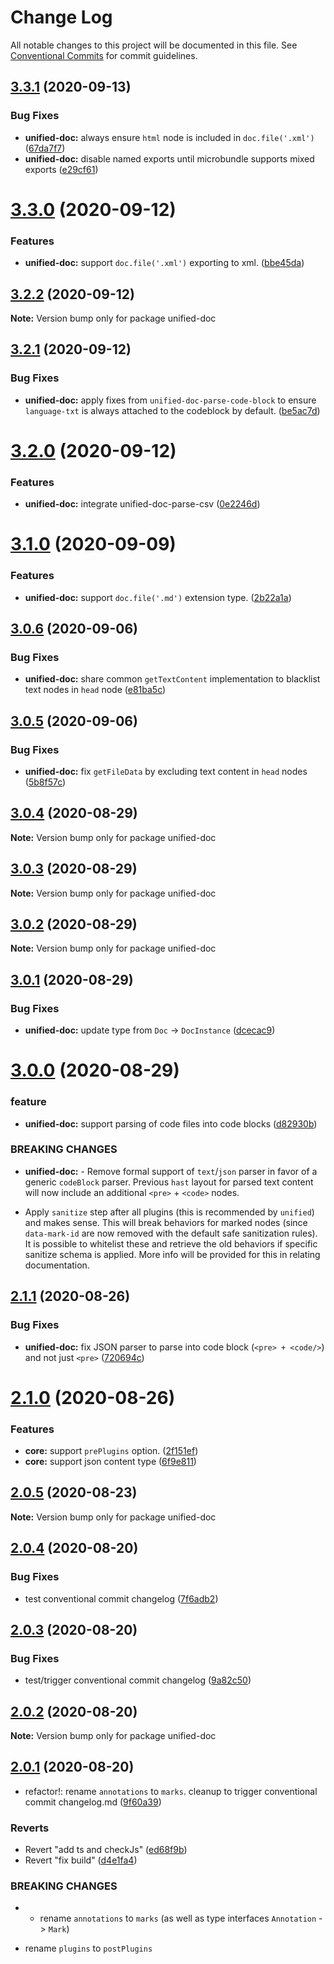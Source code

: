 # Change Log

All notable changes to this project will be documented in this file.
See [Conventional Commits](https://conventionalcommits.org) for commit guidelines.

## [3.3.1](https://github.com/unified-doc/unified-doc/compare/unified-doc@3.3.0...unified-doc@3.3.1) (2020-09-13)


### Bug Fixes

* **unified-doc:** always ensure `html` node is included in `doc.file('.xml')` ([67da7f7](https://github.com/unified-doc/unified-doc/commit/67da7f7455eb260f623c92378f3f1a78f270cad5))
* **unified-doc:** disable named exports until microbundle supports mixed exports ([e29cf61](https://github.com/unified-doc/unified-doc/commit/e29cf619e4e62ee72e16c84456c120d0bb8691a6))





# [3.3.0](https://github.com/unified-doc/unified-doc/compare/unified-doc@3.2.2...unified-doc@3.3.0) (2020-09-12)


### Features

* **unified-doc:** support `doc.file('.xml')` exporting to xml. ([bbe45da](https://github.com/unified-doc/unified-doc/commit/bbe45daeef29e70eb353e897a6be2e6abcaeff86))





## [3.2.2](https://github.com/unified-doc/unified-doc/compare/unified-doc@3.2.1...unified-doc@3.2.2) (2020-09-12)

**Note:** Version bump only for package unified-doc





## [3.2.1](https://github.com/unified-doc/unified-doc/compare/unified-doc@3.2.0...unified-doc@3.2.1) (2020-09-12)


### Bug Fixes

* **unified-doc:** apply fixes from `unified-doc-parse-code-block` to ensure `language-txt` is always attached to the codeblock by default. ([be5ac7d](https://github.com/unified-doc/unified-doc/commit/be5ac7dc7fbcc40607f7408e31418a94f381a485))





# [3.2.0](https://github.com/unified-doc/unified-doc/compare/unified-doc@3.1.0...unified-doc@3.2.0) (2020-09-12)


### Features

* **unified-doc:** integrate unified-doc-parse-csv ([0e2246d](https://github.com/unified-doc/unified-doc/commit/0e2246d09c3e7ca49ab9a71fdd31f0caf53604c1))





# [3.1.0](https://github.com/unified-doc/unified-doc/compare/unified-doc@3.0.6...unified-doc@3.1.0) (2020-09-09)


### Features

* **unified-doc:** support `doc.file('.md')` extension type. ([2b22a1a](https://github.com/unified-doc/unified-doc/commit/2b22a1a692ddf799452c15c60701037e9234b009))





## [3.0.6](https://github.com/unified-doc/unified-doc/compare/unified-doc@3.0.5...unified-doc@3.0.6) (2020-09-06)


### Bug Fixes

* **unified-doc:** share common `getTextContent` implementation to blacklist text nodes in `head` node ([e81ba5c](https://github.com/unified-doc/unified-doc/commit/e81ba5ce18c04d0798d8283d7949cd0045b9ff88))





## [3.0.5](https://github.com/unified-doc/unified-doc/compare/unified-doc@3.0.4...unified-doc@3.0.5) (2020-09-06)


### Bug Fixes

* **unified-doc:** fix `getFileData` by excluding text content in `head` nodes ([5b8f57c](https://github.com/unified-doc/unified-doc/commit/5b8f57cbd0b941660218ae58aeea9f6834825d55))





## [3.0.4](https://github.com/unified-doc/unified-doc/compare/unified-doc@3.0.3...unified-doc@3.0.4) (2020-08-29)

**Note:** Version bump only for package unified-doc





## [3.0.3](https://github.com/unified-doc/unified-doc/compare/unified-doc@3.0.2...unified-doc@3.0.3) (2020-08-29)

**Note:** Version bump only for package unified-doc





## [3.0.2](https://github.com/unified-doc/unified-doc/compare/unified-doc@3.0.1...unified-doc@3.0.2) (2020-08-29)

**Note:** Version bump only for package unified-doc





## [3.0.1](https://github.com/unified-doc/unified-doc/compare/unified-doc@3.0.0...unified-doc@3.0.1) (2020-08-29)


### Bug Fixes

* **unified-doc:** update type from `Doc` ->  `DocInstance` ([dcecac9](https://github.com/unified-doc/unified-doc/commit/dcecac9bcd8a5de62138b33378a822c28e9848a0))





# [3.0.0](https://github.com/unified-doc/unified-doc/compare/unified-doc@2.1.1...unified-doc@3.0.0) (2020-08-29)


### feature

* **unified-doc:** support parsing of code files into code blocks ([d82930b](https://github.com/unified-doc/unified-doc/commit/d82930bb921993a833cf4e4159d7ea9bd394f9ac))


### BREAKING CHANGES

* **unified-doc:** - Remove formal support of `text`/`json` parser in favor of a generic `codeBlock` parser.  Previous `hast` layout for parsed text content will now include an additional `<pre>` + `<code>` nodes.
- Apply `sanitize` step after all plugins (this is recommended by `unified`) and makes sense.  This will break behaviors for marked nodes (since `data-mark-id` are now removed with the default safe sanitization rules).  It is possible to whitelist these and retrieve the old behaviors if specific sanitize schema is applied.  More info will be provided for this in relating documentation.





## [2.1.1](https://github.com/unified-doc/unified-doc/compare/unified-doc@2.1.0...unified-doc@2.1.1) (2020-08-26)


### Bug Fixes

* **unified-doc:** fix JSON parser to parse into code block (`<pre> + <code/>`) and not just `<pre>` ([720694c](https://github.com/unified-doc/unified-doc/commit/720694c732abad281c91f34342aae1b47a124edf))





# [2.1.0](https://github.com/unified-doc/unified-doc/compare/unified-doc@2.0.5...unified-doc@2.1.0) (2020-08-26)


### Features

* **core:** support `prePlugins` option. ([2f151ef](https://github.com/unified-doc/unified-doc/commit/2f151efe1e9133e14c2ccee318053450eae303c2))
* **core:** support json content type ([6f9e811](https://github.com/unified-doc/unified-doc/commit/6f9e811b31b0381375f353b8377421e733029daf))





## [2.0.5](https://github.com/unified-doc/unified-doc/compare/unified-doc@2.0.4...unified-doc@2.0.5) (2020-08-23)

**Note:** Version bump only for package unified-doc





## [2.0.4](https://github.com/unified-doc/unified-doc/compare/unified-doc@2.0.3...unified-doc@2.0.4) (2020-08-20)


### Bug Fixes

* test conventional commit changelog ([7f6adb2](https://github.com/unified-doc/unified-doc/commit/7f6adb28ef2458ceea1f647a77c69a5ecb971163))





## [2.0.3](https://github.com/unified-doc/unified-doc/compare/unified-doc@2.0.2...unified-doc@2.0.3) (2020-08-20)


### Bug Fixes

* test/trigger conventional commit changelog ([9a82c50](https://github.com/unified-doc/unified-doc/commit/9a82c501d9eea778a7b9cc2137aa86dec8ca2302))





## [2.0.2](https://github.com/unified-doc/unified-doc/compare/unified-doc@2.0.1...unified-doc@2.0.2) (2020-08-20)

**Note:** Version bump only for package unified-doc





## [2.0.1](https://github.com/unified-doc/unified-doc/compare/unified-doc@2.0.1...unified-doc@2.0.1) (2020-08-20)


* refactor!: rename `annotations` to `marks`.  cleanup to trigger conventional commit changelog.md ([9f60a39](https://github.com/unified-doc/unified-doc/commit/9f60a399daf57b41ee622bf9cd1c82213cf4ce54))


### Reverts

* Revert "add ts and checkJs" ([ed68f9b](https://github.com/unified-doc/unified-doc/commit/ed68f9bf7b64b6d2c8a6502b900f260709bc0191))
* Revert "fix build" ([d4e1fa4](https://github.com/unified-doc/unified-doc/commit/d4e1fa465c8e9252aa29338ac032a483766eeb7b))


### BREAKING CHANGES

* - rename `annotations` to `marks` (as well as type interfaces `Annotation` -> `Mark`)
- rename `plugins` to `postPlugins`
